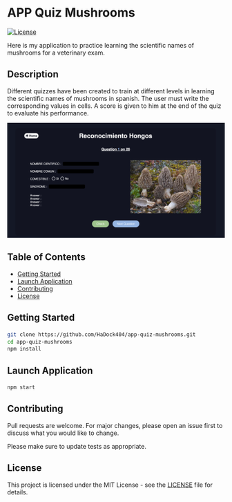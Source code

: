 # APP Quiz Mushrooms

[![License](https://img.shields.io/badge/license-MIT-blue.svg)](LICENSE)

Here is my application to practice learning the scientific names of mushrooms for a veterinary exam.   

## Description  

Different quizzes have been created to train at different levels in learning the scientific names of mushrooms in spanish. The user must write the corresponding values ​​in cells. A score is given to him at the end of the quiz to evaluate his performance.  

![Example](./documentation/Image1.png)

## Table of Contents

- [Getting Started](#Getting-Started)
- [Launch Application](#Launch-Application)
- [Contributing](#Contributing)
- [License](#License)  

## Getting Started    

```bash
git clone https://github.com/HaDock404/app-quiz-mushrooms.git
cd app-quiz-mushrooms
npm install
```  

## Launch Application    

```bash
npm start
```  

## Contributing

Pull requests are welcome. For major changes, please open an issue first
to discuss what you would like to change.

Please make sure to update tests as appropriate.

## License  

This project is licensed under the MIT License - see the [LICENSE](./LICENSE) file for details.